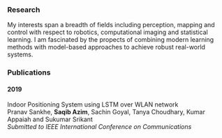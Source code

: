 ### Research
My interests span a breadth of fields including perception, mapping and control with respect to robotics, computational imaging and statistical learning. I am fascinated by the propects of combining modern learning methods with model-based approaches to achieve robust real-world systems.<br>
### Publications
#### 2019
Indoor Positioning System using LSTM over WLAN network <br>
Pranav Sankhe, **Saqib Azim**,  Sachin Goyal, Tanya Choudhary, Kumar Appaiah and Sukumar Srikant <br>
*Submitted to IEEE International Conference on Communications*<br>